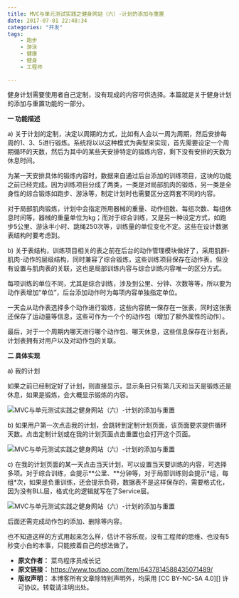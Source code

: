 ```yaml
---
title: MVC与单元测试实践之健身网站（六）-计划的添加与重置
date: 2017-07-01 22:48:34
categories: "开发"
tags:
	- 跑步
	- 游泳
	- 健康
	- 健身
	- 工程师

---
```


健身计划需要使用者自己定制，没有现成的内容可供选择。本篇就是关于健身计划的添加与重置功能的一部分。

**一 功能描述**

a) 关于计划的定制，决定以周期的方式，比如有人会以一周为周期，然后安排每周的1、3、5进行锻炼。系统将以以这种模式为典型来实现，首先需要设定一个周期循环的天数，然后为其中的某些天安排特定的锻炼内容，剩下没有安排的天数为休息时间。

为某一天安排具体的锻炼内容时，数据来自通过后台添加的训练项目，这块的功能之前已经完成。因为训练项目分成了两类，一类是对局部肌肉的锻炼，另一类是全身性的综合锻炼如跑步、游泳等，制定计划时也需要区分这两套不同的内容。

对于局部肌肉锻炼，计划中会指定所用器械的重量、动作组数、每组次数、每组休息时间等，器械的重量单位为kg；而对于综合训练，又是另一种设定方式，如跑步5公里、游泳半小时、跳绳250次等，训练量的单位变化不定。这些在设计数据表结构时要考虑到。

b) 关于表结构，训练项目相关的表之前在后台的动作管理模块做好了，采用肌群-肌肉-动作的层级结构，同时兼容了综合锻炼，这些训练项目保存在动作表，但没有设置与肌肉表的关联，这也是局部训练内容与综合训练内容唯一的区分方式。

每项训练的单位不同，尤其是综合训练，涉及到公里、分钟、次数等等，所以要为动作表增加“单位”，后台添加动作时为每项内容单独指定单位。

一天会从动作表选择多个动作进行锻炼，这些内容统一保存在一张表，同时这张表还保存了运动量等信息，这些可作为一个个的动作包（增加了额外属性的动作）。

最后，对于一个周期内哪天进行哪个动作包、哪天休息，这些信息保存在计划表，计划表拥有对用户以及对动作包的关联。

**二 具体实现**

a) 我的计划

如果之前已经制定好了计划，则直接显示，显示条目只有第几天和当天是锻炼还是休息，如果是锻炼，会大概显示锻炼的内容。

![MVC与单元测试实践之健身网站（六）-计划的添加与重置][MVC_-]

b) 如果用户第一次点击我的计划，会跳转到定制计划页面，该页面要求提供循环天数。点击定制计划或在我的计划页面点击重置也会打开这个页面。

![MVC与单元测试实践之健身网站（六）-计划的添加与重置][MVC_- 1]

c) 在我的计划页面的某一天点击当天计划，可以设置当天要训练的内容，可选择多项。对于综合训练，会提示\*\*公里、\*\*分钟等，对于局部训练则会提示\*组，每组\*次，如果是负重训练，还会提示负荷，数据表不是这样保存的，需要格式化，因为没有BLL层，格式化的逻辑就写在了Service层。

![MVC与单元测试实践之健身网站（六）-计划的添加与重置][MVC_- 2]

后面还需完成动作包的添加、删除等内容。

也不知道这样的方式用起来怎么样，估计不容乐观，没有工程师的思维、也没有5秒变小白的本事，只能按着自己的想法做了。


[MVC_-]: /pro/os/crawler/6NQM-ZY2Q-MJRE.jpg
[MVC_- 1]: /pro/os/crawler/FEVY-M2MQ-EY7J.jpg
[MVC_- 2]: /pro/os/crawler/F3MQ-6V2I-JRJ3.jpg
 *  **原文作者：** 菜鸟程序员成长记
 *  **原文链接：** https://www.toutiao.com/item/6437814588435071489/
 *  **版权声明：** 本博客所有文章除特别声明外，均采用 [CC BY-NC-SA 4.0][] 许可协议。转载请注明出处。